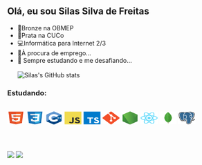 ## Olá, eu sou Silas Silva de Freitas

- 🥉Bronze na OBMEP
- 🥈Prata na CUCo
- 💻Informática para Internet 2/3
- 💼À procura de emprego...
- 🤔 Sempre estudando e me desafiando...
<br><br>
![Silas's GitHub stats](https://github-readme-stats.vercel.app/api?username=devsilasfreitas&theme=radical&show_icons=true)  

### Estudando:

<div style="display: inline_block"><br> 
  
  <img align="center" alt="Silas-HTML" height="30" width="40" src="https://raw.githubusercontent.com/devicons/devicon/master/icons/html5/html5-original.svg">
  <img align="center" alt="Silas-CSS" height="30" width="40" src="https://raw.githubusercontent.com/devicons/devicon/master/icons/css3/css3-original.svg">
  <img align="center" alt="Silas-CPP" height="30" width="40" src="https://raw.githubusercontent.com/devicons/devicon/master/icons/cplusplus/cplusplus-original.svg" />
  <img align="center" alt="Silas-JS" height="30" width="40" src="https://raw.githubusercontent.com/devicons/devicon/master/icons/javascript/javascript-original.svg" />
  <img align="center" alt="Silas-TS" height="30" width="40" src="https://raw.githubusercontent.com/devicons/devicon/master/icons/typescript/typescript-original.svg" />
  <img align="center" alt="Silas-GIT" height="30" width="40" src="https://raw.githubusercontent.com/devicons/devicon/master/icons/git/git-original.svg" />
  <img align="center" alt="Silas-NODEJS" height="30" width="40" src="https://raw.githubusercontent.com/devicons/devicon/master/icons/nodejs/nodejs-original.svg" />
  <img align="center" alt="Silas-REACT" height="30" width="40" src="https://raw.githubusercontent.com/devicons/devicon/master/icons/react/react-original.svg" />
  <img align="center" alt="Silas-MONGODB" height="30" width="40" src="https://raw.githubusercontent.com/devicons/devicon/master/icons/mongodb/mongodb-original.svg" />
  <img align="center" alt="Silas-POSTGRESQL" height="30" width="40" src="https://raw.githubusercontent.com/devicons/devicon/master/icons/postgresql/postgresql-original.svg" />
  
  <br><br>

   <a href="https://instagram.com/silas_sf" target="_blank"><img src="https://img.shields.io/badge/-Instagram-%23E4405F?style=for-the-badge&logo=instagram&logoColor=white"></a>
   <a href="https://linkedin.com/in/silas-silva-de-freitas" target="_blank"><img src="https://img.shields.io/badge/-Linkedin-%23E4405F?style=for-the-badge&logo=linkedin&logoColor=white"></a>
  
